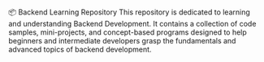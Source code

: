 📦 Backend Learning Repository
This repository is dedicated to learning and understanding Backend Development. It contains a collection of code samples, mini-projects, and concept-based programs designed to help beginners and intermediate developers grasp the fundamentals and advanced topics of backend development.

